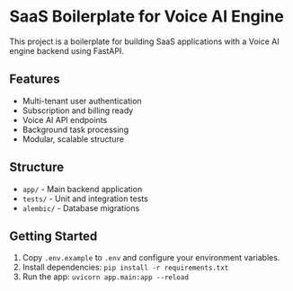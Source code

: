 # SaaS Boilerplate for Voice AI Engine

This project is a boilerplate for building SaaS applications with a Voice AI engine backend using FastAPI.

## Features
- Multi-tenant user authentication
- Subscription and billing ready
- Voice AI API endpoints
- Background task processing
- Modular, scalable structure

## Structure
- `app/` - Main backend application
- `tests/` - Unit and integration tests
- `alembic/` - Database migrations

## Getting Started
1. Copy `.env.example` to `.env` and configure your environment variables.
2. Install dependencies: `pip install -r requirements.txt`
3. Run the app: `uvicorn app.main:app --reload` 